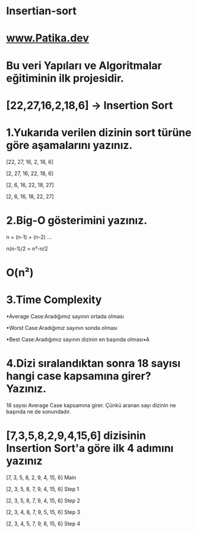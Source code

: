 # Insertian-sort

# www.Patika.dev

# Bu veri Yapıları ve Algoritmalar eğitiminin ilk projesidir.


# [22,27,16,2,18,6] -> Insertion Sort

# 1.Yukarıda verilen dizinin sort türüne göre aşamalarını yazınız.
[22, 27, 16, 2, 18, 6]

[2, 27, 16, 22, 18, 6]

[2, 6, 16, 22, 18, 27]

[2, 6, 16, 18, 22, 27]

# 2.Big-O gösterimini yazınız.
n + (n-1) + (n-2) ...

n(n-1)/2 = n²-n/2 

# O(n²)

# 3.Time Complexity
•Average Case:Aradığımız sayının ortada olması

•Worst Case:Aradığımız sayının sonda olması

•Best Case:Aradığımız sayının dizinin en başında olması•A

# 4.Dizi sıralandıktan sonra 18 sayısı hangi case kapsamına girer? Yazınız.
18 sayısı Average Case kapsamına girer. Çünkü aranan sayı dizinin ne başında ne de sonundadır.

# [7,3,5,8,2,9,4,15,6] dizisinin Insertion Sort'a göre ilk 4 adımını yazınız
[7, 3, 5, 8, 2, 9, 4, 15, 6]  Main 

[2, 3, 5, 8, 7, 9, 4, 15, 6]  Step 1

[2, 3, 5, 8, 7, 9, 4, 15, 6]  Step 2

[2, 3, 4, 8, 7, 9, 5, 15, 6]  Step 3

[2, 3, 4, 5, 7, 9, 8, 15, 6]  Step 4








